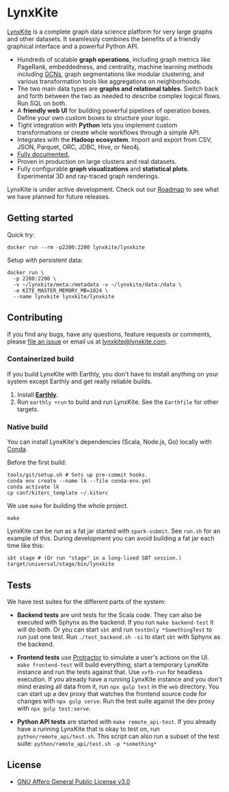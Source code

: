 # LynxKite

[LynxKite](https://lynxkite.com/) is a complete graph data science platform for very large graphs
and other datasets.
It seamlessly combines the benefits of a friendly graphical interface and a powerful Python API.

- Hundreds of scalable **graph operations**, including graph metrics like PageRank, embeddedness,
  and centrality, machine learning methods including
  [GCNs](https://tkipf.github.io/graph-convolutional-networks/), graph segmentations like modular
  clustering, and various transformation tools like aggregations on neighborhoods.
- The two main data types are **graphs and relational tables**. Switch back and forth between the
  two as needed to describe complex logical flows. Run SQL on both.
- A **friendly web UI** for building powerful pipelines of operation boxes. Define your own custom
  boxes to structure your logic.
- Tight integration with **Python** lets you implement custom transformations or create whole
  workflows through a simple API.
- Integrates with the **Hadoop ecosystem**. Import and export from CSV, JSON, Parquet, ORC, JDBC,
  Hive, or Neo4j.
- [Fully documented.](https://lynxkite.com/docs/latest)
- Proven in production on large clusters and real datasets.
- Fully configurable **graph visualizations** and **statistical plots**. Experimental 3D and
  ray-traced graph renderings.

LynxKite is under active development. Check out our [Roadmap](https://lynxkite.com/roadmap) to see
what we have planned for future releases.


## Getting started

Quick try:

```
docker run --rm -p2200:2200 lynxkite/lynxkite
```

Setup with persistent data:

```
docker run \
  -p 2200:2200 \
  -v ~/lynxkite/meta:/metadata -v ~/lynxkite/data:/data \
  -e KITE_MASTER_MEMORY_MB=1024 \
  --name lynxkite lynxkite/lynxkite
```


## Contributing

If you find any bugs, have any questions, feature requests or comments, please
[file an issue](https://github.com/lynxkite/lynxkite/issues/new)
or email us at lynxkite@lynxkite.com.

### Containerized build

If you build LynxKite with Earthly, you don't have to install anything on your
system except Earthly and get really reliable builds.

1. Install [**Earthly**](https://earthly.dev/get-earthly).
2. Run `earthly +run` to build and run LynxKite. See the `Earthfile` for other targets.

### Native build

You can install LynxKite's dependencies (Scala, Node.js, Go) locally with
[Conda](https://docs.conda.io/en/latest/miniconda.html).

Before the first build:

    tools/git/setup.sh # Sets up pre-commit hooks.
    conda env create --name lk --file conda-env.yml
    conda activate lk
    cp conf/kiterc_template ~/.kiterc

We use `make` for building the whole project.

    make

LynxKite can be run as a fat jar started with `spark-submit`. See `run.sh` for an example of this.
During development you can avoid building a fat jar each time like this:

    sbt stage # (Or run "stage" in a long-lived SBT session.)
    target/universal/stage/bin/lynxkite


## Tests

We have test suites for the different parts of the system:

- **Backend tests** are unit tests for the Scala code. They can also be executed with Sphynx as the
  backend. If you run `make backend-test` it will do both. Or you can start `sbt` and run
  `testOnly *SomethingTest` to run just one test. Run `./test_backend.sh -si` to start `sbt` with
  Sphynx as the backend.

- **Frontend tests** use [Protractor](https://www.protractortest.org/) to simulate a user's actions
  on the UI. `make frontend-test` will build everything, start a temporary LynxKite instance and run
  the tests against that. Use `xvfb-run` for headless execution. If you already have a running
  LynxKite instance and you don't mind erasing all data from it, run `npx gulp test` in the `web`
  directory. You can start up a dev proxy that watches the frontend source code for changes with
  `npx gulp serve`. Run the test suite against the dev proxy with `npx gulp test:serve`.

- **Python API tests** are started with `make remote_api-test`. If you already have a running
  LynxKite that is okay to test on, run `python/remote_api/test.sh`. This script can also run a
  subset of the test suite: `python/remote_api/test.sh -p *something*`


## License

- [GNU Affero General Public License v3.0](https://github.com/lynxkite/lynxkite/blob/master/LICENSE)
